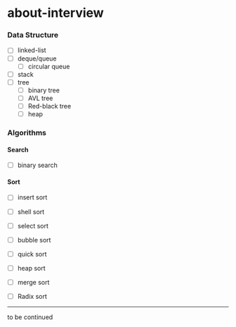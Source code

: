 # about-interview

### Data Structure

- [ ] linked-list
- [ ] deque/queue
  - [ ] circular queue
- [ ] stack
- [ ] tree 
  - [ ] binary tree
  - [ ] AVL tree
  - [ ] Red-black tree
  - [ ] heap

### Algorithms

#### Search

- [ ] binary search

#### Sort

- [ ] insert sort

- [ ] shell sort
- [ ] select sort
- [ ] bubble sort
- [ ] quick sort
- [ ] heap sort
- [ ] merge sort
- [ ] Radix sort

---

to be continued